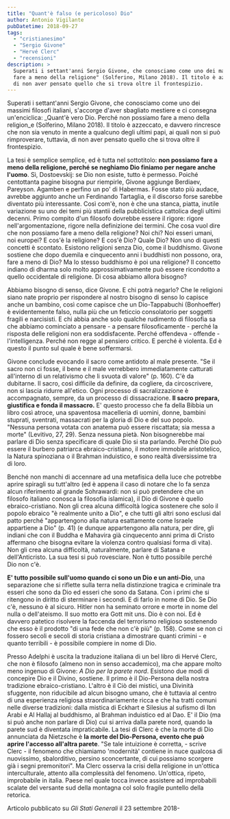 ```yaml
---
title: "Quant'è falso (e pericoloso) Dio"
author: Antonio Vigilante
pubDatetime: 2018-09-27 
tags: 
  - "cristianesimo"
  - "Sergio Givone"
  - "Hervé Clerc"
  - "recensioni"
description: >
  Superati i settant'anni Sergio Givone, che conosciamo come uno dei massimi filosofi italiani, s'accorge d'aver sbagliato mestiere e ci consegna un'enciclica: "Quant'è vero Dio. Perché non possiamo  
  fare a meno della religione" (Solferino, Milano 2018). Il titolo è azzeccato, e davvero rincresce che non sia venuto in mente a qualcuno degli ultimi papi, ai quali non si può rimproverare, tuttavia, 
  di non aver pensato quello che si trova oltre il frontespizio. 
---
```


Superati i settant'anni Sergio Givone, che conosciamo come uno dei massimi filosofi italiani, s'accorge d'aver sbagliato mestiere e ci consegna un'enciclica: _Quant'è vero Dio. Perché non possiamo fare a meno della religion_e (Solferino, Milano 2018). Il titolo è azzeccato, e davvero rincresce che non sia venuto in mente a qualcuno degli ultimi papi, ai quali non si può rimproverare, tuttavia, di non aver pensato quello che si trova oltre il frontespizio. 

La tesi è semplice semplice, ed è tutta nel sottotitolo: **non possiamo fare a meno della religione, perché se neghiamo Dio finiamo per negare anche l'uomo**. Sì, Dostoevskij: se Dio non esiste, tutto è permesso. Poiché centottanta pagine bisogna pur riempirle, Givone aggiunge Berdiaev, Pareyson. Agamben e perfino un po' di Habermas. Fosse stato più audace, avrebbe aggiunto anche un Ferdinando Tartaglia, e il discorso forse sarebbe diventato più interessante. Così com'è, non è che una stanca, piatta, inutile variazione su uno dei temi più stantii della pubblicistica cattolica degli ultimi decenni. Primo compito d'un filosofo dovrebbe essere il rigore: rigore nell'argomentazione, rigore nella definizione dei termini. Che cosa vuol dire che non possiamo fare a meno della religione? Noi chi? Noi esseri umani, noi europei? E cos'è la religione? E cos'è Dio? Quale Dio? Non uno di questi concetti è scontato. Esistono religioni senza Dio, come il buddhismo. Givone sostiene che dopo duemila e cinquecento anni i buddhisti non possono, ora, fare a meno di Dio? Ma lo stesso buddhismo è poi una religione? Il concetto indiano di dharma solo molto approssimativamente può essere ricondotto a quello occidentale di religione. Di cosa abbiamo allora bisogno?

Abbiamo bisogno di senso, dice Givone. E chi potrà negarlo? Che le religioni siano nate proprio per rispondere al nostro bisogno di senso lo capisce anche un bambino, così come capisce che un Dio-Tappabuchi (Bonhoeffer) è evidentemente falso, nulla più che un feticcio consolatorio per soggetti fragili e narcisisti. E chi abbia anche solo qualche rudimento di filosofia sa che abbiamo cominciato a pensare - a pensare filosoficamente - perché la risposta delle religioni non era soddisfacente. Perché offendeva - offende - l'intelligenza. Perché non regge al pensiero critico. E perché è violenta. Ed è questo il punto sul quale è bene soffermarsi. 

Givone conclude evocando il sacro come antidoto al male presente. "Se il sacro non ci fosse, il bene e il male verrebbero immediatamente catturati all'interno di un relativismo che li svuota di valore" (p. 160). C'è da dubitarne. Il sacro, così difficile da definire, da cogliere, da circoscrivere, non si lascia ridurre all'etico. Ogni processo di sacralizzazione è accompagnato, sempre, da un processo di dissacrazione. **Il sacro prepara, giustifica e fonda il massacro.** E' questo processo che fa della Bibbia un libro così atroce, una spaventosa macelleria di uomini, donne, bambini stuprati, sventrati, massacrati per la gloria di Dio e del suo popolo. "Nessuna persona votata con anatema può essere riscattata; sia messa a morte" (Levitivo, 27, 29). Senza nessuna pietà. Non bisognerebbe mai parlare di Dio senza specificare di quale Dio si sta parlando. Perché Dio può essere il burbero patriarca ebraico-cristiano, il motore immobile aristotelico, la Natura spinoziana o il Brahman induistico, e sono realtà diversissime tra di loro. 

Benché non manchi di accennare ad una metafisica della luce che potrebbe aprire spiragli su tutt'altro (ed è appena il caso di notare che lo fa senza alcun riferimento al grande Sohrawardi: non si può pretendere che un filosofo italiano conosca la filosofia islamica), il Dio di Givone è quello ebraico-cristiano. Non gli crea alcuna difficoltà logica sostenere che solo il popolo ebraico "è realmente unito a Dio", e che tutti gli altri sono esclusi dal patto perché "appartengono alla natura esattamente come Israele appartiene a Dio" (p. 41) (e dunque appartengono alla natura, per dire, gli indiani che con il Buddha e Mahavira già cinquecento anni prima di Cristo affermano che bisogna evitare la violenza contro qualsiasi forma di vita). Non gli crea alcuna difficoltà, naturalmente, parlare di Satana e dell'Anticristo. La sua tesi si può rovesciare. Non è tutto possibile perché Dio non c'è. 

**E' tutto possibile sull'uomo quando ci sono un Dio e un anti-Dio**, una separazione che si riflette sulla terra nella distinzione tragica e criminale tra esseri che sono da Dio ed esseri che sono da Satana. Con i primi che si ritengono in diritto di sterminare i secondi. E di farlo in nome di Dio. Se Dio c'è, nessuno è al sicuro. Hitler non ha seminato orrore e morte in nome del nulla o dell'ateismo. Il suo motto era Gott mit uns. Dio è con noi. Ed è davvero patetico risolvere la faccenda del terrorismo religioso sostenendo che esso è il prodotto "di una fede che non c'è più" (p. 158). Come se non ci fossero secoli e secoli di storia cristiana a dimostrare quanti crimini - e quanto terribili - è possibile compiere in nome di Dio. 

Presso Adelphi è uscita la traduzione italiana di un bel libro di Hervé Clerc, che non è filosofo (almeno non in senso accademico), ma che appare molto meno ingenuo di Givone: _A Dio per la parete nord_. Esistono due modi di concepire Dio e il Divino, sostiene. Il primo è il Dio-Persona della nostra tradizione ebraico-cristiano. L'altro è il Ciò dei mistici, una Divinità sfuggente, non riducibile ad alcun bisogno umano, che è tuttavia al centro di una esperienza religiosa straordinariamente ricca e che ha tratti comuni nelle diverse tradizioni: dalla mistica di Eckhart e Silesius al sufismo di Ibn Arabi e Al Hallaj al buddhismo, al Brahman induistico ed al Dao. E' il Dio (ma si può anche non parlare di Dio) cui si arriva dalla parete nord, quando la parete sud è diventata impraticabile. La tesi di Clerc è che la morte di Dio annunciata da Nietzsche è **la morte del Dio-Persona, evento che può aprire l'accesso all'altra parete**. "Se tale intuizione è corretta, - scrive Clerc - il fenomeno che chiamiamo 'modernità' contiene in nuce qualcosa di nuovissimo, sbalorditivo, persino sconcertante, di cui possiamo scorgere già i segni premonitori". Ma Clerc osserva la crisi della religione in un'ottica interculturale, attento alla complessità del fenomeno. Un'ottica, ripeto, improbabile in italia. Paese nel quale tocca invece assistere ad improbabili scalate del versante sud della montagna col solo fragile puntello della retorica.

Articolo pubblicato su _Gli Stati Generali_ il 23 settembre 2018-
